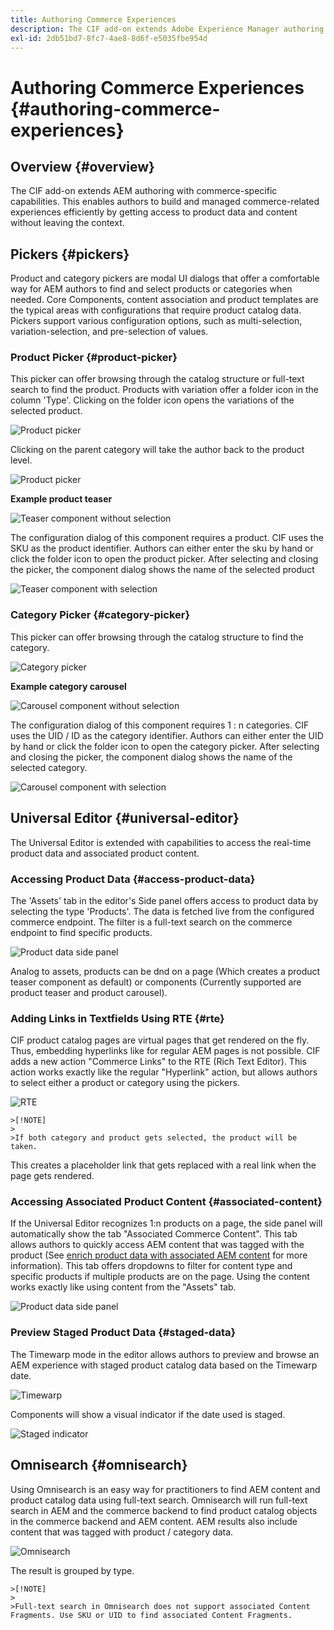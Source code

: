 ```yaml
---
title: Authoring Commerce Experiences
description: The CIF add-on extends Adobe Experience Manager authoring with commerce-specific capabilities.
exl-id: 2db51bd7-8fc7-4ae8-8d6f-e5035fbe954d
---
```

# Authoring Commerce Experiences {#authoring-commerce-experiences}

## Overview {#overview}

The CIF add-on extends AEM authoring with commerce-specific capabilities. This enables authors to build and managed commerce-related experiences efficiently by getting access to product data and content without leaving the context.

## Pickers {#pickers}

Product and category pickers are modal UI dialogs that offer a comfortable way for AEM authors to find and select products or categories when needed. Core Components, content association and product templates are the typical areas with configurations that require product catalog data. Pickers support various configuration options, such as multi-selection, variation-selection, and pre-selection of values.

### Product Picker {#product-picker}

This picker can offer browsing through the catalog structure or full-text search to find the product. Products with variation offer a folder icon in the column 'Type'. Clicking on the folder icon opens the variations of the selected product.

![Product picker](/help/commerce/cif/assets/authoring/product-picker.png)

Clicking on the parent category will take the author back to the product level.

![Product picker](/help/commerce/cif/assets/authoring/product-picker-variation.png)

**Example product teaser**

![Teaser component without selection](/help/commerce/cif/assets/authoring/teaser_component_without_selection.png)

The configuration dialog of this component requires a product. CIF uses the SKU as the product identifier. Authors can either enter the sku by hand or click the folder icon to open the product picker. After selecting and closing the picker, the component dialog shows the name of the selected product

![Teaser component with selection](/help/commerce/cif/assets/authoring/teaser_component_with_selection.png)

### Category Picker {#category-picker}

This picker can offer browsing through the catalog structure to find the category.

![Category picker](/help/commerce/cif/assets/authoring/category-picker.png)

**Example category carousel**

![Carousel component without selection](/help/commerce/cif/assets/authoring/carousel_component_without_selection.png)

The configuration dialog of this component requires 1 : n categories. CIF uses the UID / ID as the category identifier. Authors can either enter the UID by hand or click the folder icon to open the category picker. After selecting and closing the picker, the component dialog shows the name of the selected category.

![Carousel component with selection](/help/commerce/cif/assets/authoring/carousel_component_with_selection.png)

## Universal Editor {#universal-editor}

The Universal Editor is extended with capabilities to access the real-time product data and associated product content.

### Accessing Product Data {#access-product-data}

The 'Assets' tab in the editor's Side panel offers access to product data by selecting the type 'Products'. The data is fetched live from the configured commerce endpoint. The filter is a full-text search on the commerce endpoint to find specific products.

![Product data side panel](/help/commerce/cif/assets/authoring/products-side-panel.png)

Analog to assets, products can be dnd on a page (Which creates a product teaser component as default) or components (Currently supported are product teaser and product carousel).

### Adding Links in Textfields Using RTE {#rte}

CIF product catalog pages are virtual pages that get rendered on the fly. Thus, embedding hyperlinks like for regular AEM pages is not possible. CIF adds a new action "Commerce Links" to the RTE (Rich Text Editor). This action works exactly like the regular "Hyperlink" action, but allows authors to select either a product or category using the pickers.

![RTE](/help/commerce/cif/assets/authoring/RTE.png)

    >[!NOTE]
    >
    >If both category and product gets selected, the product will be taken.

This creates a placeholder link that gets replaced with a real link when the page gets rendered.

### Accessing Associated Product Content {#associated-content}

If the Universal Editor recognizes 1:n products on a page, the side panel will automatically show the tab "Associated Commerce Content". This tab allows authors to quickly access AEM content that was tagged with the product (See [enrich product data with associated AEM content](./enrich-product-associated-content.md) for more information). This tab offers dropdowns to filter for content type and specific products if multiple products are on the page. Using the content works exactly like using content from the "Assets" tab.

![Product data side panel](/help/commerce/cif/assets/authoring/associated-commerce-content-tab.png)

### Preview Staged Product Data {#staged-data}

The Timewarp mode in the editor allows authors to preview and browse an AEM experience with staged product catalog data based on the Timewarp date.

![Timewarp](/help/commerce/cif/assets/authoring/timewarp.png)

Components will show a visual indicator if the date used is staged.

![Staged indicator](/help/commerce/cif/assets/authoring/staged-indicator.png)

## Omnisearch {#omnisearch}

Using Omnisearch is an easy way for practitioners to find AEM content and product catalog data using full-text search. Omnisearch will run full-text search in AEM and the commerce backend to find product catalog objects in the commerce backend and AEM content. AEM results also include content that was tagged with product / category data.

![Omnisearch](/help/commerce/cif/assets/authoring/omnisearch.png)

The result is grouped by type.

    >[!NOTE]
    >
    >Full-text search in Omnisearch does not support associated Content Fragments. Use SKU or UID to find associated Content Fragments.
